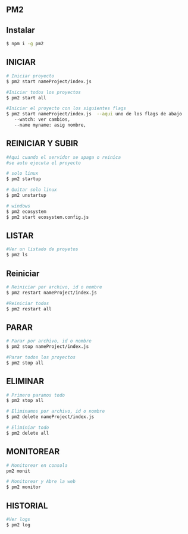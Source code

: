 ## PM2

## Instalar

```bash
$ npm i -g pm2
```

## INICIAR 

```bash
# Iniciar proyecto
$ pm2 start nameProject/index.js

#Iniciar todos los proyectos
$ pm2 start all

#Iniciar el proyecto con los siguientes flags
$ pm2 start nameProject/index.js  --aqui uno de los flags de abajo
   --watch: ver cambios,
   --name myname: asig nombre, 
```

## REINICIAR Y SUBIR

```bash
#Aqui cuando el servidor se apaga o reinica 
#se auto ejecuta el proyecto

# solo linux
$ pm2 startup 

# Quitar solo linux
$ pm2 unstartup

# windows
$ pm2 ecosystem 
$ pm2 start ecosystem.config.js
```

## LISTAR

```bash
#Ver un listado de proyetos
$ pm2 ls
```

## Reiniciar

```bash
# Reiniciar por archivo, id o nombre
$ pm2 restart nameProject/index.js 

#Reiniciar todos 
$ pm2 restart all
```

## PARAR

```bash
# Parar por archivo, id o nombre
$ pm2 stop nameProject/index.js 

#Parar todos los proyectos
$ pm2 stop all
```

## ELIMINAR

```bash
# Primero paramos todo
$ pm2 stop all

# Eliminamos por archivo, id o nombre
$ pm2 delete nameProject/index.js 

# Eliminiar todo
$ pm2 delete all
```

## MONITOREAR

```bash
# Monitorear en consola
pm2 monit

# Monitorear y Abre la web
$ pm2 monitor 
```

## HISTORIAL

```bash
#Ver logs
$ pm2 log
```
